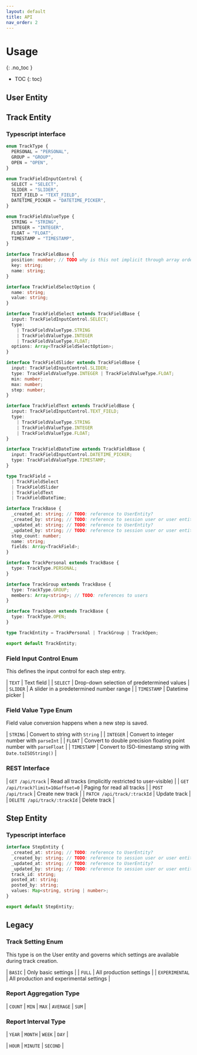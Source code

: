 ```yaml
---
layout: default
title: API
nav_order: 2
---
```


<!-- prettier-ignore-start -->
# Usage
{: .no_toc }
<!-- prettier-ignore-end -->

<!-- prettier-ignore -->
- TOC
{: toc}

## User Entity

## Track Entity

### Typescript interface

```typescript
enum TrackType {
  PERSONAL = "PERSONAL",
  GROUP = "GROUP",
  OPEN = "OPEN",
}

enum TrackFieldInputControl {
  SELECT = "SELECT",
  SLIDER = "SLIDER",
  TEXT_FIELD = "TEXT_FIELD",
  DATETIME_PICKER = "DATETIME_PICKER",
}

enum TrackFieldValueType {
  STRING = "STRING",
  INTEGER = "INTEGER",
  FLOAT = "FLOAT",
  TIMESTAMP = "TIMESTAMP",
}

interface TrackFieldBase {
  position: number; // TODO why is this not implicit through array ordering?
  key: string;
  name: string;
}

interface TrackFieldSelectOption {
  name: string;
  value: string;
}

interface TrackFieldSelect extends TrackFieldBase {
  input: TrackFieldInputControl.SELECT;
  type:
    | TrackFieldValueType.STRING
    | TrackFieldValueType.INTEGER
    | TrackFieldValueType.FLOAT;
  options: Array<TrackFieldSelectOption>;
}

interface TrackFieldSlider extends TrackFieldBase {
  input: TrackFieldInputControl.SLIDER;
  type: TrackFieldValueType.INTEGER | TrackFieldValueType.FLOAT;
  min: number;
  max: number;
  step: number;
}

interface TrackFieldText extends TrackFieldBase {
  input: TrackFieldInputControl.TEXT_FIELD;
  type:
    | TrackFieldValueType.STRING
    | TrackFieldValueType.INTEGER
    | TrackFieldValueType.FLOAT;
}

interface TrackFieldDateTime extends TrackFieldBase {
  input: TrackFieldInputControl.DATETIME_PICKER;
  type: TrackFieldValueType.TIMESTAMP;
}

type TrackField =
  | TrackFieldSelect
  | TrackFieldSlider
  | TrackFieldText
  | TrackFieldDateTime;

interface TrackBase {
  _created_at: string; // TODO: reference to UserEntity?
  _created_by: string; // TODO: reference to session user or user entity?
  _updated_at: string; // TODO: reference to UserEntity?
  _updated_by: string; // TODO: reference to session user or user entity?
  step_count: number;
  name: string;
  fields: Array<TrackField>;
}

interface TrackPersonal extends TrackBase {
  type: TrackType.PERSONAL;
}

interface TrackGroup extends TrackBase {
  type: TrackType.GROUP;
  members: Array<string>; // TODO: references to users
}

interface TrackOpen extends TrackBase {
  type: TrackType.OPEN;
}

type TrackEntity = TrackPersonal | TrackGroup | TrackOpen;

export default TrackEntity;
```

### Field Input Control Enum

This defines the input control for each step entry.

| `TEXT` | Text field |
| `SELECT` | Drop-down selection of predetermined values |
| `SLIDER` | A slider in a predetermined number range |
| `TIMESTAMP` | Datetime picker |

### Field Value Type Enum

Field value conversion happens when a new step is saved.

| `STRING` | Convert to string with `String` |
| `INTEGER` | Convert to integer number with `parseInt` |
| `FLOAT` | Convert to double precision floating point number with `parseFloat` |
| `TIMESTAMP` | Convert to ISO-timestamp string with `Date.toISOString()` |

### REST Interface

| `GET /api/track` | Read all tracks (implicitly restricted to user-visible) |
| `GET /api/track?limit=10&offset=0` | Paging for read all tracks |
| `POST /api/track` | Create new track |
| `PATCH /api/track/:trackId` | Update track |
| `DELETE /api/track/:trackId` | Delete track |

## Step Entity

### Typescript interface

```typescript
interface StepEntity {
  _created_at: string; // TODO: reference to UserEntity?
  _created_by: string; // TODO: reference to session user or user entity?
  _updated_at: string; // TODO: reference to UserEntity?
  _updated_by: string; // TODO: reference to session user or user entity?
  track_id: string;
  posted_at: string;
  posted_by: string;
  values: Map<string, string | number>;
}

export default StepEntity;
```

## Legacy

### Track Setting Enum

This type is on the User entity and governs which settings are available during track creation.

| `BASIC` | Only basic settings |
| `FULL` | All production settings |
| `EXPERIMENTAL` | All production and experimental settings |

### Report Aggregation Type

| `COUNT` | `MIN` | `MAX` | `AVERAGE` | `SUM` |

### Report Interval Type

| `YEAR` | `MONTH` | `WEEK` | `DAY` |

| `HOUR` | `MINUTE` | `SECOND` |

<!--
### [TODO] Field Display Type

This defines the way the field information is displayed to the user.
For example if we know a field to be currency, we could add a suffix here so that instead of just the number they see `123,00€`.

- `CURRENCY?`
-->
